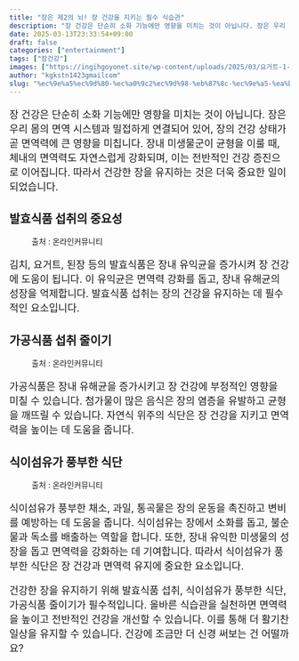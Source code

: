 ```yaml
---
title: "장은 제2의 뇌! 장 건강을 지키는 필수 식습관"
description: "장 건강은 단순히 소화 기능에만 영향을 미치는 것이 아닙니다. 장은 우리 몸의 면역 시스템과 밀접하게 연결되어 있어, 장의 건강 상태가 곧 면역력에 큰 영향을 미칩니다. 장내 미생물군이 균형을 이룰 때, 체내의 면역력도 자연스럽게 강화되며, 이는 전반적인 건강 증진으로"
date: 2025-03-13T23:33:54+09:00
draft: false
categories: ["entertainment"]
tags: ["장건강"]
images: ["https://ingihgoyonet.site/wp-content/uploads/2025/03/요거트-1-751x1024.jpg", "https://ingihgoyonet.site/wp-content/uploads/2025/03/샐러드-1024x683.jpg", "https://ingihgoyonet.site/wp-content/uploads/2025/03/과일-1024x768.jpg"]
author: "kgkstn1423gmailcom"
slug: "%ec%9e%a5%ec%9d%80-%ec%a0%9c2%ec%9d%98-%eb%87%8c-%ec%9e%a5-%ea%b1%b4%ea%b0%95%ec%9d%84-%ec%a7%80%ed%82%a4%eb%8a%94-%ed%95%84%ec%88%98-%ec%8b%9d%ec%8a%b5%ea%b4%80"
---
```


<p style="font-size:18px">장 건강은 단순히 소화 기능에만 영향을 미치는 것이 아닙니다. 장은 우리 몸의 면역 시스템과 밀접하게 연결되어 있어, 장의 건강 상태가 곧 면역력에 큰 영향을 미칩니다. 장내 미생물군이 균형을 이룰 때, 체내의 면역력도 자연스럽게 강화되며, 이는 전반적인 건강 증진으로 이어집니다. 따라서 건강한 장을 유지하는 것은 더욱 중요한 일이 되었습니다.</p> <h2 >발효식품 섭취의 중요성</h2> <figure ><img src="https://ingihgoyonet.site/wp-content/uploads/2025/03/요거트-1-751x1024.jpg" alt="" style="aspect-ratio:16/9;object-fit:cover"/><figcaption >출처 : 온라인커뮤니티</figcaption></figure> <p style="font-size:18px">김치, 요거트, 된장 등의 발효식품은 장내 유익균을 증가시켜 장 건강에 도움이 됩니다. 이 유익균은 면역력 강화를 돕고, 장내 유해균의 성장을 억제합니다. 발효식품 섭취는 장의 건강을 유지하는 데 필수적인 요소입니다.</p> <h2 >가공식품 섭취 줄이기</h2> <figure ><img src="https://ingihgoyonet.site/wp-content/uploads/2025/03/샐러드-1024x683.jpg" alt="" style="aspect-ratio:16/9;object-fit:cover"/><figcaption >출처 : 온라인커뮤니티</figcaption></figure> <p style="font-size:18px">가공식품은 장내 유해균을 증가시키고 장 건강에 부정적인 영향을 미칠 수 있습니다. 첨가물이 많은 음식은 장의 염증을 유발하고 균형을 깨뜨릴 수 있습니다. 자연식 위주의 식단은 장 건강을 지키고 면역력을 높이는 데 도움을 줍니다.</p> <h2 >식이섬유가 풍부한 식단</h2> <figure ><img src="https://ingihgoyonet.site/wp-content/uploads/2025/03/과일-1024x768.jpg" alt="" style="aspect-ratio:16/9;object-fit:cover"/><figcaption >출처 : 온라인커뮤니티</figcaption></figure> <p style="font-size:18px">식이섬유가 풍부한 채소, 과일, 통곡물은 장의 운동을 촉진하고 변비를 예방하는 데 도움을 줍니다. 식이섬유는 장에서 소화를 돕고, 불순물과 독소를 배출하는 역할을 합니다. 또한, 장내 유익한 미생물의 성장을 돕고 면역력을 강화하는 데 기여합니다. 따라서 식이섬유가 풍부한 식단은 장 건강과 면역력 유지에 중요한 요소입니다.</p> <p style="font-size:18px">건강한 장을 유지하기 위해 발효식품 섭취, 식이섬유가 풍부한 식단, 가공식품 줄이기가 필수적입니다. 올바른 식습관을 실천하면 면역력을 높이고 전반적인 건강을 개선할 수 있습니다. 이를 통해 더 활기찬 일상을 유지할 수 있습니다. 건강에 조금만 더 신경 써보는 건 어떨까요?</p>